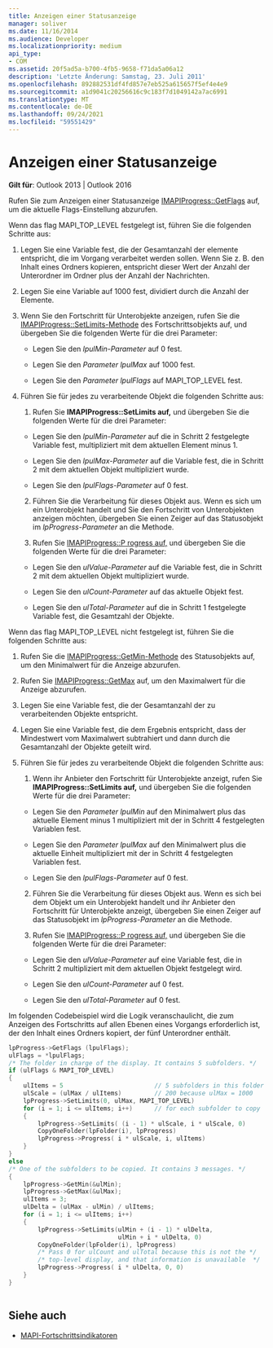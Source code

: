 ```yaml
---
title: Anzeigen einer Statusanzeige
manager: soliver
ms.date: 11/16/2014
ms.audience: Developer
ms.localizationpriority: medium
api_type:
- COM
ms.assetid: 20f5ad5a-b700-4fb5-9658-f71da5a06a12
description: 'Letzte Änderung: Samstag, 23. Juli 2011'
ms.openlocfilehash: 892882531df4fd857e7eb525a615657f5ef4e4e9
ms.sourcegitcommit: a1d9041c20256616c9c183f7d1049142a7ac6991
ms.translationtype: MT
ms.contentlocale: de-DE
ms.lasthandoff: 09/24/2021
ms.locfileid: "59551429"
---
```

# <a name="display-a-progress-indicator"></a>Anzeigen einer Statusanzeige
 
**Gilt für**: Outlook 2013 | Outlook 2016 
  
Rufen Sie zum Anzeigen einer Statusanzeige [IMAPIProgress::GetFlags](imapiprogress-getflags.md) auf, um die aktuelle Flags-Einstellung abzurufen. 
  
Wenn das flag MAPI_TOP_LEVEL festgelegt ist, führen Sie die folgenden Schritte aus:
  
1. Legen Sie eine Variable fest, die der Gesamtanzahl der elemente entspricht, die im Vorgang verarbeitet werden sollen. Wenn Sie z. B. den Inhalt eines Ordners kopieren, entspricht dieser Wert der Anzahl der Unterordner im Ordner plus der Anzahl der Nachrichten. 
    
2. Legen Sie eine Variable auf 1000 fest, dividiert durch die Anzahl der Elemente. 
    
3. Wenn Sie den Fortschritt für Unterobjekte anzeigen, rufen Sie die [IMAPIProgress::SetLimits-Methode](imapiprogress-setlimits.md) des Fortschrittsobjekts auf, und übergeben Sie die folgenden Werte für die drei Parameter: 
    
   - Legen Sie den  _lpulMin-Parameter_ auf 0 fest. 
    
   - Legen Sie den  _Parameter lpulMax_ auf 1000 fest. 
    
   - Legen Sie den  _Parameter lpulFlags_ auf MAPI_TOP_LEVEL fest. 
    
4. Führen Sie für jedes zu verarbeitende Objekt die folgenden Schritte aus:
    
   1. Rufen Sie **IMAPIProgress::SetLimits auf,** und übergeben Sie die folgenden Werte für die drei Parameter: 
      
     - Legen Sie den  _lpulMin-Parameter_ auf die in Schritt 2 festgelegte Variable fest, multipliziert mit dem aktuellen Element minus 1. 
      
     - Legen Sie den  _lpulMax-Parameter_ auf die Variable fest, die in Schritt 2 mit dem aktuellen Objekt multipliziert wurde. 
      
     - Legen Sie den  _lpulFlags-Parameter_ auf 0 fest. 
      
   2. Führen Sie die Verarbeitung für dieses Objekt aus. Wenn es sich um ein Unterobjekt handelt und Sie den Fortschritt von Unterobjekten anzeigen möchten, übergeben Sie einen Zeiger auf das Statusobjekt im  _lpProgress-Parameter_ an die Methode. 
      
   3. Rufen Sie [IMAPIProgress::P rogress auf,](imapiprogress-progress.md) und übergeben Sie die folgenden Werte für die drei Parameter: 
      
     - Legen Sie den  _ulValue-Parameter_ auf die Variable fest, die in Schritt 2 mit dem aktuellen Objekt multipliziert wurde. 
      
     - Legen Sie den  _ulCount-Parameter_ auf das aktuelle Objekt fest. 
      
     - Legen Sie den  _ulTotal-Parameter_ auf die in Schritt 1 festgelegte Variable fest, die Gesamtzahl der Objekte. 
    
Wenn das flag MAPI_TOP_LEVEL nicht festgelegt ist, führen Sie die folgenden Schritte aus:
  
1. Rufen Sie die [IMAPIProgress::GetMin-Methode](imapiprogress-getmin.md) des Statusobjekts auf, um den Minimalwert für die Anzeige abzurufen. 
    
2. Rufen Sie [IMAPIProgress::GetMax](imapiprogress-getmax.md) auf, um den Maximalwert für die Anzeige abzurufen. 
    
3. Legen Sie eine Variable fest, die der Gesamtanzahl der zu verarbeitenden Objekte entspricht. 
    
4. Legen Sie eine Variable fest, die dem Ergebnis entspricht, dass der Mindestwert vom Maximalwert subtrahiert und dann durch die Gesamtanzahl der Objekte geteilt wird.
    
5. Führen Sie für jedes zu verarbeitende Objekt die folgenden Schritte aus:
    
   1. Wenn ihr Anbieter den Fortschritt für Unterobjekte anzeigt, rufen Sie **IMAPIProgress::SetLimits auf,** und übergeben Sie die folgenden Werte für die drei Parameter: 
      
     - Legen Sie den  _Parameter lpulMin_ auf den Minimalwert plus das aktuelle Element minus 1 multipliziert mit der in Schritt 4 festgelegten Variablen fest. 
      
     - Legen Sie den  _Parameter lpulMax_ auf den Minimalwert plus die aktuelle Einheit multipliziert mit der in Schritt 4 festgelegten Variablen fest. 
      
     - Legen Sie den  _lpulFlags-Parameter_ auf 0 fest. 
      
   2. Führen Sie die Verarbeitung für dieses Objekt aus. Wenn es sich bei dem Objekt um ein Unterobjekt handelt und ihr Anbieter den Fortschritt für Unterobjekte anzeigt, übergeben Sie einen Zeiger auf das Statusobjekt im  _lpProgress-Parameter_ an die Methode. 
      
   3. Rufen Sie [IMAPIProgress::P rogress auf,](imapiprogress-progress.md) und übergeben Sie die folgenden Werte für die drei Parameter: 
      
     - Legen Sie den  _ulValue-Parameter_ auf eine Variable fest, die in Schritt 2 multipliziert mit dem aktuellen Objekt festgelegt wird. 
      
     - Legen Sie den  _ulCount-Parameter_ auf 0 fest. 
      
     - Legen Sie den  _ulTotal-Parameter_ auf 0 fest. 
    
Im folgenden Codebeispiel wird die Logik veranschaulicht, die zum Anzeigen des Fortschritts auf allen Ebenen eines Vorgangs erforderlich ist, der den Inhalt eines Ordners kopiert, der fünf Unterordner enthält. 
  
```cpp
lpProgress->GetFlags (lpulFlags);
ulFlags = *lpulFlags;
/* The folder in charge of the display. It contains 5 subfolders. */
if (ulFlags & MAPI_TOP_LEVEL)
{
    ulItems = 5                         // 5 subfolders in this folder
    ulScale = (ulMax / ulItems)         // 200 because ulMax = 1000
    lpProgress->SetLimits(0, ulMax, MAPI_TOP_LEVEL)
    for (i = 1; i <= ulItems; i++)      // for each subfolder to copy
    {
        lpProgress->SetLimits( (i - 1) * ulScale, i * ulScale, 0)
        CopyOneFolder(lpFolder(i), lpProgress)
        lpProgress->Progress( i * ulScale, i, ulItems)
    }
}
else
/* One of the subfolders to be copied. It contains 3 messages. */
{
    lpProgress->GetMin(&ulMin);
    lpProgress->GetMax(&ulMax);
    ulItems = 3;
    ulDelta = (ulMax - ulMin) / ulItems;
    for (i = 1; i <= ulItems; i++)
    {
        lpProgress->SetLimits(ulMin + (i - 1) * ulDelta,
                              ulMin + i * ulDelta, 0)
        CopyOneFolder(lpFolder(i), lpProgress)
        /* Pass 0 for ulCount and ulTotal because this is not the */
        /* top-level display, and that information is unavailable  */
        lpProgress->Progress( i * ulDelta, 0, 0)
    }
}
 
```

## <a name="see-also"></a>Siehe auch

- [MAPI-Fortschrittsindikatoren](mapi-progress-indicators.md)

